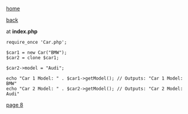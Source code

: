 [home](./page01.md)

[back](./page06.md)

at **index.php**

```
require_once 'Car.php';

$car1 = new Car("BMW");
$car2 = clone $car1;

$car2->model = "Audi";

echo "Car 1 Model: " . $car1->getModel(); // Outputs: "Car 1 Model: BMW"
echo "Car 2 Model: " . $car2->getModel(); // Outputs: "Car 2 Model: Audi"
```

[page 8](./page08.md)
